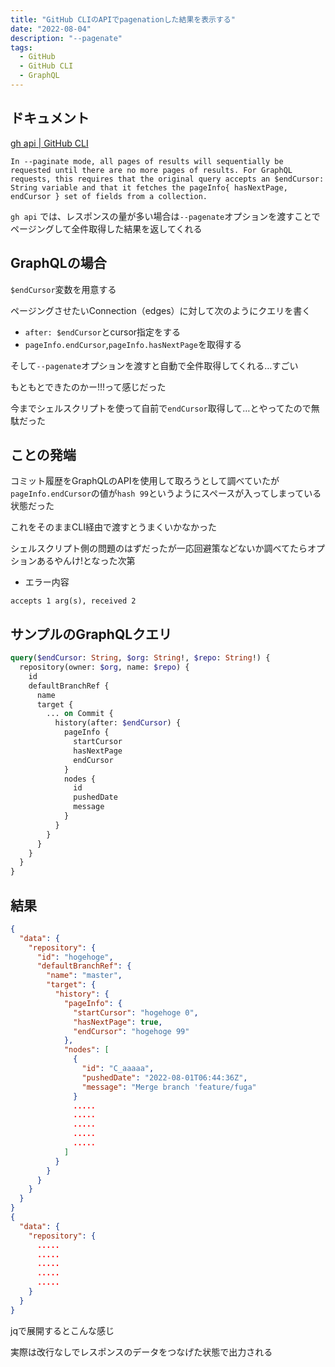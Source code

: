 ```yaml
---
title: "GitHub CLIのAPIでpagenationした結果を表示する"
date: "2022-08-04"
description: "--pagenate"
tags:
  - GitHub
  - GitHub CLI
  - GraphQL
---
```


## ドキュメント

[gh api | GitHub CLI](https://cli.github.com/manual/gh_api)

```
In --paginate mode, all pages of results will sequentially be requested until there are no more pages of results. For GraphQL requests, this requires that the original query accepts an $endCursor: String variable and that it fetches the pageInfo{ hasNextPage, endCursor } set of fields from a collection.
```

`gh api` では、レスポンスの量が多い場合は`--pagenate`オプションを渡すことでページングして全件取得した結果を返してくれる

## GraphQLの場合

`$endCursor`変数を用意する

ページングさせたいConnection（edges）に対して次のようにクエリを書く

- `after: $endCursor`とcursor指定をする
- `pageInfo.endCursor`,`pageInfo.hasNextPage`を取得する

そして`--pagenate`オプションを渡すと自動で全件取得してくれる…すごい

もともとできたのかー!!!って感じだった

今までシェルスクリプトを使って自前で`endCursor`取得して…とやってたので無駄だった

## ことの発端

コミット履歴をGraphQLのAPIを使用して取ろうとして調べていたが`pageInfo.endCursor`の値が`hash 99`というようにスペースが入ってしまっている状態だった

これをそのままCLI経由で渡すとうまくいかなかった

シェルスクリプト側の問題のはずだったが一応回避策などないか調べてたらオプションあるやんけ!となった次第

- エラー内容

```
accepts 1 arg(s), received 2
```

## サンプルのGraphQLクエリ

```graphql
query($endCursor: String, $org: String!, $repo: String!) {
  repository(owner: $org, name: $repo) {
    id
    defaultBranchRef {
      name
      target {
        ... on Commit {
          history(after: $endCursor) {
            pageInfo {
              startCursor
              hasNextPage
              endCursor
            }
            nodes {
              id
              pushedDate
              message
            }
          }
        }
      }
    }
  }
}
```

## 結果

```json
{
  "data": {
    "repository": {
      "id": "hogehoge",
      "defaultBranchRef": {
        "name": "master",
        "target": {
          "history": {
            "pageInfo": {
              "startCursor": "hogehoge 0",
              "hasNextPage": true,
              "endCursor": "hogehoge 99"
            },
            "nodes": [
              {
                "id": "C_aaaaa",
                "pushedDate": "2022-08-01T06:44:36Z",
                "message": "Merge branch 'feature/fuga"
              }
              .....
              .....
              .....
              .....
              .....
            ]
          }
        }
      }
    }
  }
}
{
  "data": {
    "repository": {
      .....
      .....
      .....
      .....
      .....
    }
  }
}
```

jqで展開するとこんな感じ

実際は改行なしでレスポンスのデータをつなげた状態で出力される
